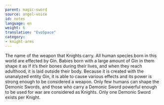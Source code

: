 ```yaml
---
parent: magic-sword
source: angel-voice
id: notes
language: en
weight: 6
translation: "EvoSpace"
category:
- knight-arms
---
```


The name of the weapon that Knights carry.
All human species born in this world are effected by Gin. Babies born with a large amount of Gin in them shape it as if it’s their bones during their lives, and when they reach adulthood, it is laid outside their body. Because it is created with the unanalyzed entity Gin, it is able to cause various effects and its power is strong enough to be considered a weapon.
Only few humans can shape the Demonic Swords, and those who carry a Demonic Sword powerful enough to be used for war are considered as Knights. Only one Demonic Sword exists per Knight.
